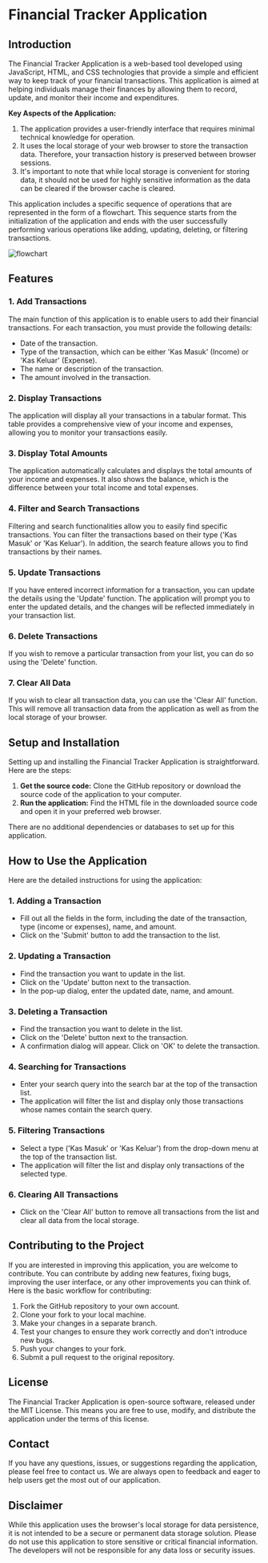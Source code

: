 # Financial Tracker Application

## Introduction

The Financial Tracker Application is a web-based tool developed using JavaScript, HTML, and CSS technologies that provide a simple and efficient way to keep track of your financial transactions. This application is aimed at helping individuals manage their finances by allowing them to record, update, and monitor their income and expenditures.

**Key Aspects of the Application:**

1. The application provides a user-friendly interface that requires minimal technical knowledge for operation.
2. It uses the local storage of your web browser to store the transaction data. Therefore, your transaction history is preserved between browser sessions.
3. It's important to note that while local storage is convenient for storing data, it should not be used for highly sensitive information as the data can be cleared if the browser cache is cleared.

This application includes a specific sequence of operations that are represented in the form of a flowchart. This sequence starts from the initialization of the application and ends with the user successfully performing various operations like adding, updating, deleting, or filtering transactions.

![flowchart](./flow.png)

## Features

### 1. Add Transactions

The main function of this application is to enable users to add their financial transactions. For each transaction, you must provide the following details:

- Date of the transaction.
- Type of the transaction, which can be either 'Kas Masuk' (Income) or 'Kas Keluar' (Expense).
- The name or description of the transaction.
- The amount involved in the transaction.

### 2. Display Transactions

The application will display all your transactions in a tabular format. This table provides a comprehensive view of your income and expenses, allowing you to monitor your transactions easily.

### 3. Display Total Amounts

The application automatically calculates and displays the total amounts of your income and expenses. It also shows the balance, which is the difference between your total income and total expenses.

### 4. Filter and Search Transactions

Filtering and search functionalities allow you to easily find specific transactions. You can filter the transactions based on their type ('Kas Masuk' or 'Kas Keluar'). In addition, the search feature allows you to find transactions by their names.

### 5. Update Transactions

If you have entered incorrect information for a transaction, you can update the details using the 'Update' function. The application will prompt you to enter the updated details, and the changes will be reflected immediately in your transaction list.

### 6. Delete Transactions

If you wish to remove a particular transaction from your list, you can do so using the 'Delete' function.

### 7. Clear All Data

If you wish to clear all transaction data, you can use the 'Clear All' function. This will remove all transaction data from the application as well as from the local storage of your browser.

## Setup and Installation

Setting up and installing the Financial Tracker Application is straightforward. Here are the steps:

1. **Get the source code:** Clone the GitHub repository or download the source code of the application to your computer.
2. **Run the application:** Find the HTML file in the downloaded source code and open it in your preferred web browser.

There are no additional dependencies or databases to set up for this application.

## How to Use the Application

Here are the detailed instructions for using the application:

### 1. Adding a Transaction

- Fill out all the fields in the form, including the date of the transaction, type (income or expenses), name, and amount.
- Click on the 'Submit' button to add the transaction to the list.

### 2. Updating a Transaction

- Find the transaction you want to update in the list.
- Click on the 'Update' button next to the transaction.
- In the pop-up dialog, enter the updated date, name, and amount.

### 3. Deleting a Transaction

- Find the transaction you want to delete in the list.
- Click on the 'Delete' button next to the transaction.
- A confirmation dialog will appear. Click on 'OK' to delete the transaction.

### 4. Searching for Transactions

- Enter your search query into the search bar at the top of the transaction list.
- The application will filter the list and display only those transactions whose names contain the search query.

### 5. Filtering Transactions

- Select a type ('Kas Masuk' or 'Kas Keluar') from the drop-down menu at the top of the transaction list.
- The application will filter the list and display only transactions of the selected type.

### 6. Clearing All Transactions

- Click on the 'Clear All' button to remove all transactions from the list and clear all data from the local storage.

## Contributing to the Project

If you are interested in improving this application, you are welcome to contribute. You can contribute by adding new features, fixing bugs, improving the user interface, or any other improvements you can think of. Here is the basic workflow for contributing:

1. Fork the GitHub repository to your own account.
2. Clone your fork to your local machine.
3. Make your changes in a separate branch.
4. Test your changes to ensure they work correctly and don't introduce new bugs.
5. Push your changes to your fork.
6. Submit a pull request to the original repository.

## License

The Financial Tracker Application is open-source software, released under the MIT License. This means you are free to use, modify, and distribute the application under the terms of this license.

## Contact

If you have any questions, issues, or suggestions regarding the application, please feel free to contact us. We are always open to feedback and eager to help users get the most out of our application.

## Disclaimer

While this application uses the browser's local storage for data persistence, it is not intended to be a secure or permanent data storage solution. Please do not use this application to store sensitive or critical financial information. The developers will not be responsible for any data loss or security issues.
